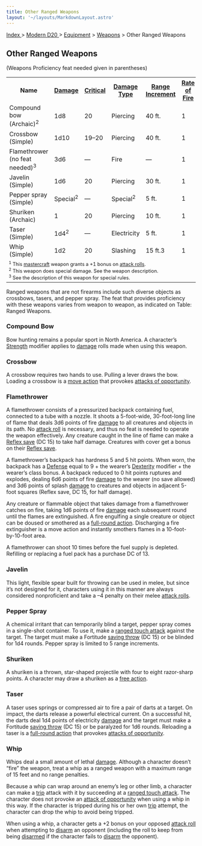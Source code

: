 ```yaml
---
title: Other Ranged Weapons
layout: '~/layouts/MarkdownLayout.astro'
---
```


[ Index ](/) > [ Modern D20 ](/modern.d20.srd) > [Equipment](/modern.d20.srd/equipment) > [Weapons](/modern.d20.srd/equipment/equipment.weapons) > Other Ranged Weapons

## Other Ranged Weapons

(Weapons Proficiency feat needed given in parentheses)


<table> <tr> <th> Name</th> <th> <a href="/modern.d20.srd/equipment/equipment.weapons">Damage</a></th> <th> <a href="/modern.d20.srd/equipment/equipment.weapons">Critical</a></th> <th> <a href="/modern.d20.srd/equipment/equipment.weapons">Damage Type</a></th> <th> <a href="/modern.d20.srd/equipment/equipment.weapons">Range Increment</a></th> <th> <a href="/modern.d20.srd/equipment/equipment.weapons">Rate of Fire</a></th> <th> <a href="/modern.d20.srd/equipment/equipment.weapons">Magazine</a></th> <th> <a href="/modern.d20.srd/equipment/equipment.weapons">Size</a></th> <th> <a href="/modern.d20.srd/equipment/equipment.weapons">Weight</a></th> <th> <a href="/modern.d20.srd/equipment/equipment.weapons">Purchase DC</a></th> <th> <a href="/modern.d20.srd/equipment/equipment.weapons">Restriction</a></th> </tr> <tr><td> Compound bow (Archaic)<sup>2</sup></td><td> 1d8</td><td> 20</td><td> Piercing</td><td> 40 ft.</td><td> 1</td><td> —</td><td> Large</td><td> 3 lb.</td><td> 10</td><td> — </td></tr> <tr><td> Crossbow (Simple)</td><td> 1d10</td><td> 19–20</td><td> Piercing</td><td> 40 ft.</td><td> 1</td><td> 1 int.</td><td> Med</td><td> 7 lb.</td><td> 9</td><td> — </td></tr> <tr><td> Flamethrower (no feat needed)<sup>3</sup></td><td> 3d6</td><td> —</td><td> Fire</td><td> —</td><td> 1</td><td> 10 int.</td><td> Large</td><td> 50 lb.</td><td> 17</td><td> Mil (+3) </td></tr> <tr><td> Javelin (Simple)</td><td> 1d6</td><td> 20</td><td> Piercing</td><td> 30 ft.</td><td> 1</td><td> —</td><td> Med</td><td> 2 lb.</td><td> 4</td><td> — </td></tr> <tr><td> Pepper spray (Simple)</td><td> Special<sup>2</sup></td><td> —</td><td> Special<sup>2</sup></td><td> 5 ft.</td><td> 1</td><td> 1 int.</td><td> Tiny</td><td> 0.5 lb.</td><td> 5</td><td> — </td></tr> <tr><td> Shuriken (Archaic)</td><td> 1</td><td> 20</td><td> Piercing</td><td> 10 ft.</td><td> 1</td><td> —</td><td> Tiny</td><td> 0.5 lb.</td><td> 3</td><td> — </td></tr> <tr><td> Taser (Simple)</td><td> 1d4<sup>2</sup></td><td> —</td><td> Electricity</td><td> 5 ft.</td><td> 1</td><td> 1 int.</td><td> Small</td><td> 2 lb.</td><td> 7</td><td> — </td></tr> <tr><td> Whip (Simple)</td><td> 1d2</td><td> 20</td><td> Slashing</td><td> 15 ft.3</td><td> 1</td><td> —</td><td> Small</td><td> 2 lb.</td><td> 4</td><td> — </td></tr> <tr><td colspan="11" style="text-align: left; font-size: .8em"> <sup>1</sup> This <a href="/modern.d20.srd/equipment/mastercraft.objects">mastercraft</a> weapon grants a +1 bonus on <a href="/modern.d20.srd/combat/attack.roll">attack rolls</a>.<br/> <sup>2</sup> This weapon does special damage. See the weapon description.<br/> <sup>3</sup> See the description of this weapon for special rules. </td></tr> </table>



Ranged weapons that are not firearms include such diverse objects as
crossbows, tasers, and pepper spray. The feat that provides proficiency with
these weapons varies from weapon to weapon, as indicated on Table: Ranged
Weapons.

### Compound Bow

Bow hunting remains a popular sport in North America. A character’s
[Strength](/modern.d20.srd/basics/ability.scores) modifier applies to
[damage](/modern.d20.srd/combat/damage) rolls made when using this weapon.

### Crossbow

A crossbow requires two hands to use. Pulling a lever draws the bow. Loading a
crossbow is a [move action](/modern.d20.srd/combat/move.actions) that provokes
[attacks of opportunity](/modern.d20.srd/combat/attacks.of.opportunity).

### Flamethrower

A flamethrower consists of a pressurized backpack containing fuel, connected
to a tube with a nozzle. It shoots a 5-foot-wide, 30-foot-long line of flame
that deals 3d6 points of fire [damage](/modern.d20.srd/combat/damage) to all
creatures and objects in its path. No [attack roll](/modern.d20.srd/combat/attack.roll) is necessary, and thus no feat is
needed to operate the weapon effectively. Any creature caught in the line of
flame can make a [Reflex save](/modern.d20.srd/basics/saving.throws) (DC 15)
to take half damage. Creatures with cover get a bonus on their [Reflex save](/modern.d20.srd/basics/saving.throws).

A flamethrower’s backpack has hardness 5 and 5 hit points. When worn, the
backpack has a [Defense](/modern.d20.srd/combat/defense) equal to 9 + the
wearer’s [Dexterity](/modern.d20.srd/basics/ability.scores) modifier + the
wearer’s class bonus. A backpack reduced to 0 hit points ruptures and
explodes, dealing 6d6 points of fire [damage](/modern.d20.srd/combat/damage)
to the wearer (no save allowed) and 3d6 points of splash
[damage](/modern.d20.srd/combat/damage) to creatures and objects in adjacent
5-foot squares (Reflex save, DC 15, for half damage).

Any creature or flammable object that takes damage from a flamethrower catches
on fire, taking 1d6 points of fire [damage](/modern.d20.srd/combat/damage)
each subsequent round until the flames are extinguished. A fire engulfing a
single creature or object can be doused or smothered as a [full-round action](/modern.d20.srd/combat/full.round.actions). Discharging a fire
extinguisher is a move action and instantly smothers flames in a 10-foot-
by-10-foot area.

A flamethrower can shoot 10 times before the fuel supply is depleted.
Refilling or replacing a fuel pack has a purchase DC of 13.

### Javelin

This light, flexible spear built for throwing can be used in melee, but since
it’s not designed for it, characters using it in this manner are always
considered nonproficient and take a –4 penalty on their melee [attack rolls](/modern.d20.srd/combat/attack.roll).

### Pepper Spray

A chemical irritant that can temporarily blind a target, pepper spray comes in
a single-shot container. To use it, make a [ranged touch attack](/modern.d20.srd/combat/attack.actions) against the target. The target
must make a Fortitude [saving throw](/modern.d20.srd/basics/saving.throws) (DC
15) or be blinded for 1d4 rounds. Pepper spray is limited to 5 range
increments.

### Shuriken

A shuriken is a thrown, star-shaped projectile with four to eight razor-sharp
points. A character may draw a shuriken as a [free action](/modern.d20.srd/combat/action.types).

### Taser

A taser uses springs or compressed air to fire a pair of darts at a target. On
impact, the darts release a powerful electrical current. On a successful hit,
the darts deal 1d4 points of electricity
[damage](/modern.d20.srd/combat/damage) and the target must make a Fortitude
[saving throw](/modern.d20.srd/basics/saving.throws) (DC 15) or be paralyzed
for 1d6 rounds. Reloading a taser is a [full-round action](/modern.d20.srd/combat/full.round.actions) that provokes [attacks of opportunity](/modern.d20.srd/combat/attacks.of.opportunity).

### Whip

Whips deal a small amount of lethal [damage](/modern.d20.srd/combat/damage).
Although a character doesn’t “fire” the weapon, treat a whip as a ranged
weapon with a maximum range of 15 feet and no range penalties.

Because a whip can wrap around an enemy’s leg or other limb, a character can
make a [trip](/modern.d20.srd/combat/trip) attack with it by succeeding at a
[ranged touch attack](/modern.d20.srd/combat/action.types). The character does
not provoke an [attack of opportunity](/modern.d20.srd/combat/attacks.of.opportunity) when using a whip
in this way. If the character is tripped during his or her own
[trip](/modern.d20.srd/combat/trip) attempt, the character can drop the whip
to avoid being tripped.

When using a whip, a character gets a +2 bonus on your opposed [attack roll](/modern.d20.srd/combat/attack.roll) when attempting to
[disarm](/modern.d20.srd/combat/disarm) an opponent (including the roll to
keep from being [disarmed](/modern.d20.srd/combat/disarm) if the character
fails to [disarm](/modern.d20.srd/combat/disarm) the opponent).

